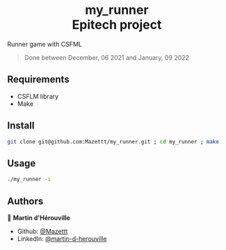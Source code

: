 <h1 align="center">my_runner<br>Epitech project</h1>

Runner game with CSFML

> Done between December, 06 2021 and January, 09 2022

## Requirements

- CSFLM library
- Make

## Install

```sh
git clone git@github.com:Mazettt/my_runner.git ; cd my_runner ; make
```

## Usage

```sh
./my_runner -i
```

## Authors

👤 **Martin d'Hérouville**

* Github: [@Mazettt](https://github.com/Mazettt)
* LinkedIn: [@martin-d-herouville](https://linkedin.com/in/martin-d-herouville)
